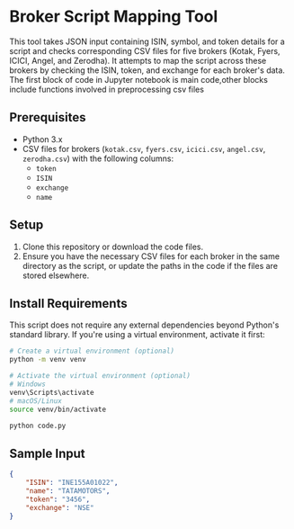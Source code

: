 # Broker Script Mapping Tool

This tool takes JSON input containing ISIN, symbol, and token details for a script and checks corresponding CSV files for five brokers (Kotak, Fyers, ICICI, Angel, and Zerodha). It attempts to map the script across these brokers by checking the ISIN, token, and exchange for each broker's data.
The first block of code in Jupyter notebook is main code,other blocks include functions involved in preprocessing csv files

## Prerequisites

- Python 3.x
- CSV files for brokers (`kotak.csv`, `fyers.csv`, `icici.csv`, `angel.csv`, `zerodha.csv`) with the following columns:
  - `token`
  - `ISIN`
  - `exchange`
  - `name`

## Setup

1. Clone this repository or download the code files.
2. Ensure you have the necessary CSV files for each broker in the same directory as the script, or update the paths in the code if the files are stored elsewhere.

## Install Requirements

This script does not require any external dependencies beyond Python's standard library. If you're using a virtual environment, activate it first:

```bash
# Create a virtual environment (optional)
python -m venv venv

# Activate the virtual environment (optional)
# Windows
venv\Scripts\activate
# macOS/Linux
source venv/bin/activate

python code.py
```
## Sample Input
```json
{
    "ISIN": "INE155A01022",
    "name": "TATAMOTORS",
    "token": "3456",
    "exchange": "NSE"
}
```



